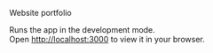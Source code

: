 
Website portfolio

Runs the app in the development mode.\
Open [http://localhost:3000](http://localhost:3000) to view it in your browser.

